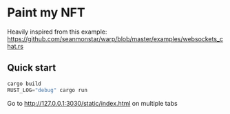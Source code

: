 # Paint my NFT

Heavily inspired from this example: https://github.com/seanmonstar/warp/blob/master/examples/websockets_chat.rs

## Quick start
```rust
cargo build
RUST_LOG="debug" cargo run
```
Go to http://127.0.0.1:3030/static/index.html on multiple tabs
